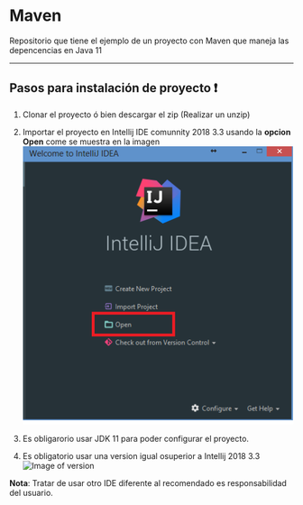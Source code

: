 # Maven

Repositorio que tiene el ejemplo de un proyecto con Maven que maneja las depencencias en Java 11

----------------------------------
Pasos para instalación de proyecto :heavy_exclamation_mark:
----------------------------------
1. Clonar el proyecto ó bien descargar el zip (Realizar un unzip)

2. Importar el proyecto en Intellij IDE comunnity 2018 3.3 usando la **opcion Open** come se muestra en la imagen
![Image of import](https://github.com/neosuniversity/libreriaFX/blob/master/src/images/intellij-open.png)

3. Es obligarorio usar JDK 11 para poder configurar el proyecto.

4. Es obligatorio usar una version igual osuperior a Intellij 2018 3.3
![Image of version](https://github.com/neosuniversity/libreriaFX/blob/master/src/images/intellij_version3.JPG)
 
**Nota**: Tratar de usar otro IDE diferente al recomendado es responsabilidad del usuario.


